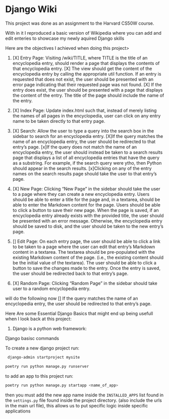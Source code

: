  # Django Wiki 

 This project was done as an assignment to the Harvard CS50W course. 

 With in it I reproduced a basic version of Wikipedia where you can add and edit enteries to showcase my newly aquired Django skills 



 Here are the objectives I achieved when doing this project> 

1. [X] Entry Page: Visiting /wiki/TITLE, where TITLE is the title of an encyclopedia entry, should render a page that displays the contents of that encyclopedia entry.
       [X] The view should get the content of the encyclopedia entry by calling the appropriate util function.
        If an entry is requested that does not exist, the user should be presented with an error page indicating that their requested page was not found.
        [X] If the entry does exist, the user should be presented with a page that displays the content of the entry. The title of the page should include the name of the entry.
        
2. [X] Index Page: Update index.html such that, instead of merely listing the names of all pages in the encyclopedia, user can click on any entry name to be taken directly to that entry page.
    
3. [X] Search: Allow the user to type a query into the search box in the sidebar to search for an encyclopedia entry.
        [X]If the query matches the name of an encyclopedia entry, the user should be redirected to that entry’s page.
        [x]If the query does not match the name of an encyclopedia entry, the user should instead be taken to a search results page that displays a list of all encyclopedia entries that have the query as a substring. For example, if the search query were ytho, then Python should appear in the search results.
        [x]Clicking on any of the entry names on the search results page should take the user to that entry’s page.
  
 4. [X] New Page: Clicking “New Page” in the sidebar should take the user to a page where they can create a new encyclopedia entry.
        Users should be able to enter a title for the page and, in a textarea, should be able to enter the Markdown content for the page.
        Users should be able to click a button to save their new page.
        When the page is saved, if an encyclopedia entry already exists with the provided title, the user should be presented with an error message.
        Otherwise, the encyclopedia entry should be saved to disk, and the user should be taken to the new entry’s page.
        
 5. [] Edit Page: On each entry page, the user should be able to click a link to be taken to a page where the user can edit that entry’s Markdown content in a textarea.
        The textarea should be pre-populated with the existing Markdown content of the page. (i.e., the existing content should be the initial value of the textarea).
        The user should be able to click a button to save the changes made to the entry.
        Once the entry is saved, the user should be redirected back to that entry’s page.
        
 6. [X] Random Page: Clicking “Random Page” in the sidebar should take user to a random encyclopedia entry.



will do the following now
[] If the query matches the name of an encyclopedia entry, the user should be redirected to that entry’s page.



Here Are some Essential Django Basics that might end up being usefull when I look back at this project: 

1. Django is a python web framework:

Django basisc commands

To create a new django project run: 
```bash
 django-admin startproject mysite
```

```bash
poetry run python manage.py runserver
```
to add an app to this project run: 

```bash
poetry run python manage.py startapp <name_of_app>
```
then you must add the new app name inside the `INSTALLED_APPS` list found in the `settings.py` file found inside the project directory. (also include the urls in the main url file), this allows us to put specific logic inside specific applications 